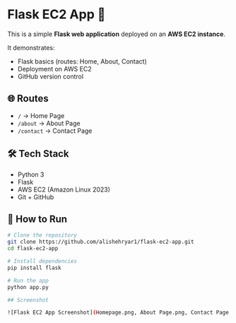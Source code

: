 # Flask EC2 App 🚀

This is a simple **Flask web application** deployed on an **AWS EC2 instance**.  

It demonstrates:
- Flask basics (routes: Home, About, Contact)
- Deployment on AWS EC2
- GitHub version control

## 🌐 Routes
- `/` → Home Page  
- `/about` → About Page  
- `/contact` → Contact Page  

## 🛠 Tech Stack
- Python 3
- Flask
- AWS EC2 (Amazon Linux 2023)
- Git + GitHub

## 🚀 How to Run
```bash
# Clone the repository
git clone https://github.com/alishehryar1/flask-ec2-app.git
cd flask-ec2-app

# Install dependencies
pip install flask

# Run the app
python app.py

## Screenshot

![Flask EC2 App Screenshot](Homepage.png, About Page.png, Contact Page.png)

